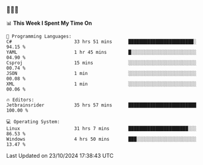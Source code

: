 ### 👋👋👋
<!--START_SECTION:waka-->
📊 **This Week I Spent My Time On** 

```text
💬 Programming Languages: 
C#                       33 hrs 51 mins      ████████████████████████░   94.15 % 
YAML                     1 hr 45 mins        █░░░░░░░░░░░░░░░░░░░░░░░░   04.90 % 
Csproj                   15 mins             ░░░░░░░░░░░░░░░░░░░░░░░░░   00.74 % 
JSON                     1 min               ░░░░░░░░░░░░░░░░░░░░░░░░░   00.08 % 
XML                      1 min               ░░░░░░░░░░░░░░░░░░░░░░░░░   00.06 % 

🔥 Editors: 
Jetbrainsrider           35 hrs 57 mins      █████████████████████████   100.00 % 

💻 Operating System: 
Linux                    31 hrs 7 mins       ██████████████████████░░░   86.53 % 
Windows                  4 hrs 50 mins       ███░░░░░░░░░░░░░░░░░░░░░░   13.47 % 
```


 Last Updated on 23/10/2024 17:38:43 UTC
<!--END_SECTION:waka-->
